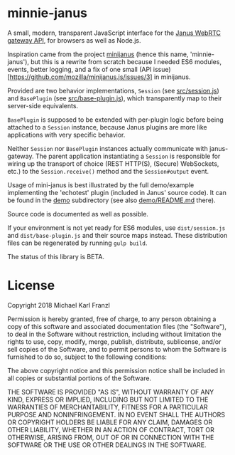 # minnie-janus

A small, modern, transparent JavaScript interface for the [Janus WebRTC gateway API](https://janus.conf.meetecho.com/docs/rest.html), for browsers as well as Node.js.

Inspiration came from the project [minijanus](https://github.com/mozilla/minijanus.js) (hence this name, 'minnie-janus'), but this is a rewrite from scratch because I needed ES6 modules, events, better logging, and a fix of one small (API issue)[https://github.com/mozilla/minijanus.js/issues/3] in minijanus.

Provided are two behavior implementations, `Session` (see [src/session.js](src/session.js)) and `BasePlugin` (see [src/base-plugin.js](src/base-plugin.js)), which transparently map to their server-side equivalents.

`BasePlugin` is supposed to be extended with per-plugin logic before being attached to a `Session` instance, because Janus plugins are more like applications with very specific behavior.

Neither `Session` nor `BasePlugin` instances actually communicate with janus-gateway. The parent application instantiating a `Session` is responsible for wiring up the transport of choice (REST HTTP(S), (Secure) WebSockets, etc.) to the `Session.receive()` method and the `Session#output` event.

Usage of mini-janus is best illustrated by the full demo/example implementing the 'echotest' plugin (included in Janus' source code). It can be found in the [demo](demo) subdirectory (see also [demo/README.md](demo/README.md) there).

Source code is documented as well as possible.

If your environment is not yet ready for ES6 modules, use `dist/session.js` and `dist/base-plugin.js` and their source maps instead. These distribution files can be regenerated by running `gulp build`.

The status of this library is BETA.


    
    
# License

Copyright 2018 Michael Karl Franzl

Permission is hereby granted, free of charge, to any person obtaining a copy of this software and associated documentation files (the "Software"), to deal in the Software without restriction, including without limitation the rights to use, copy, modify, merge, publish, distribute, sublicense, and/or sell copies of the Software, and to permit persons to whom the Software is furnished to do so, subject to the following conditions:

The above copyright notice and this permission notice shall be included in all copies or substantial portions of the Software.

THE SOFTWARE IS PROVIDED "AS IS", WITHOUT WARRANTY OF ANY KIND, EXPRESS OR IMPLIED, INCLUDING BUT NOT LIMITED TO THE WARRANTIES OF MERCHANTABILITY, FITNESS FOR A PARTICULAR PURPOSE AND NONINFRINGEMENT. IN NO EVENT SHALL THE AUTHORS OR COPYRIGHT HOLDERS BE LIABLE FOR ANY CLAIM, DAMAGES OR OTHER LIABILITY, WHETHER IN AN ACTION OF CONTRACT, TORT OR OTHERWISE, ARISING FROM, OUT OF OR IN CONNECTION WITH THE SOFTWARE OR THE USE OR OTHER DEALINGS IN THE SOFTWARE.